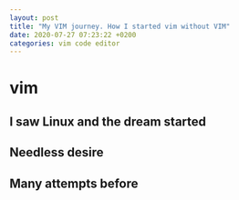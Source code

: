 ```yaml
---
layout: post
title: "My VIM journey. How I started vim without VIM"
date: 2020-07-27 07:23:22 +0200
categories: vim code editor
---
```


# vim

## I saw Linux and the dream started


## Needless desire


## Many attempts before


